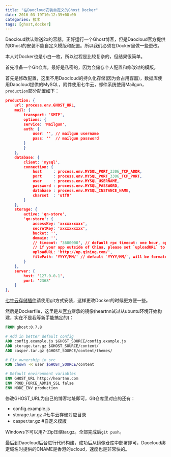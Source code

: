 ```yaml
---
title: "在Daocloud安装自定义的Ghost Docker"
date: 2016-03-19T10:12:35+08:00
categories: 技术
tags: [ghost,docker]
---
```


Daocloud默认赠送2x的容器，正好运行一个Ghost博客，但是Daocloud官方提供的Ghost的安装不能自定义模版和配置。所以我们必须在Docker里做一些更改。

本人对Docker也是小白一枚，所以过程是比较复杂的，但结果很简单。

首先准备一个Git仓库，最好是私密的，因为会储存个人配置和修改过的模版。

首先是修改配置，这里不用Daocloud的持久化存储(因为会占用容器)，数据库使用Daocloud提供的MySQL，附件使用七牛云，邮件系统使用Mailgun，`production`部分配置如下：<!--more-->

```json
production: {
	url: process.env.GHOST_URL,
	mail: {
	    transport: 'SMTP',
	    options: {
		service: 'Mailgun',
		auth: {
		    user: '', // mailgun username
		    pass: ''  // mailgun password
		}
	    }
	},
	database: {
		client: 'mysql',
		connection: {
			host     : process.env.MYSQL_PORT_3306_TCP_ADDR,
			port     : process.env.MYSQL_PORT_3306_TCP_PORT,
			user     : process.env.MYSQL_USERNAME,
			password : process.env.MYSQL_PASSWORD,
			database : process.env.MYSQL_INSTANCE_NAME,
			charset  : 'utf8'
		}
	},
	storage: {
		active: 'qn-store',
		'qn-store': {
			accessKey: 'xxxxxxxxxx',
			secretKey: 'xxxxxxxxxx',
			bucket: '',
			domain: '',
			// timeout: '3600000', // default rpc timeout: one hour, optional
			// if your app outside of China, please set `uploadURL` to `http://up.qiniug.com/`
			uploadURL: 'http://up.qiniug.com/',
			filePath: 'YYYY/MM/' // default `YYYY/MM/`, will be formated by moment.js, using `[]` to escape
		}
	},
	server: {
	    host: '127.0.0.1',
	    port: '2368'
	}
},
```

[七牛云存储插件](https://github.com/minwe/qn-store)请使用git方式安装，这样更改Docker的时候更方便一些。

然后是Dockerfile，这里是从[官方](https://github.com/docker-library/ghost)继承的镜像(heartnn试过从ubuntu环境开始构建，实在不是我等新手能搞定的)：

```dockerfile
FROM ghost:0.7.8

# Add in better default config 
ADD config.example.js $GHOST_SOURCE/config.example.js
ADD storage.tar.gz $GHOST_SOURCE/content/
ADD casper.tar.gz $GHOST_SOURCE/content/themes/

# Fix ownership in src
RUN chown -R user $GHOST_SOURCE/content

# Default environment variables
ENV GHOST_URL http://heartnn.com
ENV PROD_FORCE_ADMIN_SSL false
ENV NODE_ENV production
```

修改GHOST_URL为自己的博客地址即可，Git仓库里对应的还有：

- config.example.js
- storage.tar.gz #七牛云存储对应目录
- casper.tar.gz #自定义模版

Windows下可以用7-Zip压缩tar.gz。全部完成后`git push`。

最后到Daocloud后台进行代码构建，成功后从镜像仓库中部署即可，Daocloud绑定域名时提供的CNAME是香港的ucloud，速度也是非常快的。
